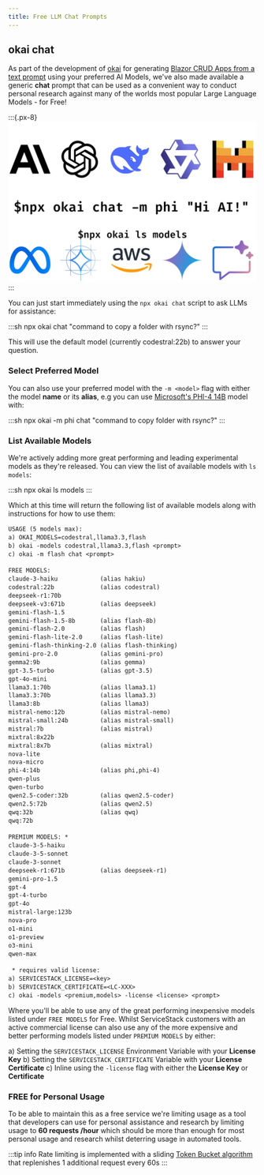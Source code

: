 ```yaml
---
title: Free LLM Chat Prompts
---
```


## okai chat

As part of the development of [okai](/autoquery/okai-models) for generating [Blazor CRUD Apps from a text prompt](/autoquery/text-to-blazor) using your preferred AI Models, we've also made available a generic **chat** prompt that can be used as a convenient way to conduct personal research against many of the worlds most popular Large Language Models - for Free!

:::{.px-8}
![](/img/pages/okai/okai-chat.webp)
:::

You can just start immediately using the `npx okai chat` script to ask LLMs for assistance:

:::sh
npx okai chat "command to copy a folder with rsync?"
:::

This will use the default model (currently codestral:22b) to answer your question.

### Select Preferred Model

You can also use your preferred model with the `-m <model>` flag with either the model **name** or its **alias**, e.g you can use 
[Microsoft's PHI-4 14B](https://techcommunity.microsoft.com/blog/aiplatformblog/introducing-phi-4-microsoft%E2%80%99s-newest-small-language-model-specializing-in-comple/4357090) 
model with:

:::sh
npx okai -m phi chat "command to copy folder with rsync?"
:::

### List Available Models

We're actively adding more great performing and leading experimental models as they're released. 
You can view the list of available models with `ls models`:

:::sh
npx okai ls models
:::

Which at this time will return the following list of available models along with instructions for how to use them:

```txt
USAGE (5 models max):
a) OKAI_MODELS=codestral,llama3.3,flash
b) okai -models codestral,llama3.3,flash <prompt>
c) okai -m flash chat <prompt>

FREE MODELS:
claude-3-haiku            (alias hakiu)
codestral:22b             (alias codestral)
deepseek-r1:70b          
deepseek-v3:671b          (alias deepseek)
gemini-flash-1.5         
gemini-flash-1.5-8b       (alias flash-8b)
gemini-flash-2.0          (alias flash)
gemini-flash-lite-2.0     (alias flash-lite)
gemini-flash-thinking-2.0 (alias flash-thinking)
gemini-pro-2.0            (alias gemini-pro)
gemma2:9b                 (alias gemma)
gpt-3.5-turbo             (alias gpt-3.5)
gpt-4o-mini              
llama3.1:70b              (alias llama3.1)
llama3.3:70b              (alias llama3.3)
llama3:8b                 (alias llama3)
mistral-nemo:12b          (alias mistral-nemo)
mistral-small:24b         (alias mistral-small)
mistral:7b                (alias mistral)
mixtral:8x22b            
mixtral:8x7b              (alias mixtral)
nova-lite                
nova-micro               
phi-4:14b                 (alias phi,phi-4)
qwen-plus                
qwen-turbo               
qwen2.5-coder:32b         (alias qwen2.5-coder)
qwen2.5:72b               (alias qwen2.5)
qwq:32b                   (alias qwq)
qwq:72b                  

PREMIUM MODELS: *
claude-3-5-haiku         
claude-3-5-sonnet        
claude-3-sonnet          
deepseek-r1:671b          (alias deepseek-r1)
gemini-pro-1.5           
gpt-4                    
gpt-4-turbo              
gpt-4o                   
mistral-large:123b       
nova-pro                 
o1-mini                  
o1-preview               
o3-mini                  
qwen-max                 

 * requires valid license:
a) SERVICESTACK_LICENSE=<key>
b) SERVICESTACK_CERTIFICATE=<LC-XXX>
c) okai -models <premium,models> -license <license> <prompt>
```

Where you'll be able to use any of the great performing inexpensive models listed under `FREE MODELS` for Free.
Whilst ServiceStack customers with an active commercial license can also use any of the  more expensive
and better performing models listed under `PREMIUM MODELS` by either:

 a) Setting the `SERVICESTACK_LICENSE` Environment Variable with your **License Key**
 b) Setting the `SERVICESTACK_CERTIFICATE` Variable with your **License Certificate**
 c) Inline using the `-license` flag with either the **License Key** or **Certificate**

### FREE for Personal Usage

To be able to maintain this as a free service we're limiting usage as a tool that developers can use for personal
assistance and research by limiting usage to **60 requests /hour** which should be more than enough for most 
personal usage and research whilst deterring usage in automated tools.

:::tip info
Rate limiting is implemented with a sliding [Token Bucket algorithm](https://en.wikipedia.org/wiki/Token_bucket) that replenishes 1 additional request every 60s
:::
